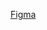 
[Figma](https://www.figma.com/community/file/1300741426242127962/e-commerce-design-coffee-delivery)
